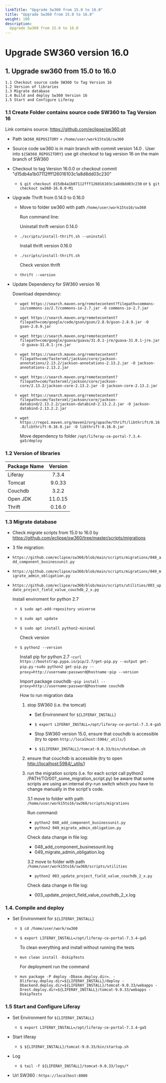 ```yaml
---
linkTitle: "Upgrade Sw360 from 15.0 to 16.0"
title: "Upgrade Sw360 from 15.0 to 16.0"
weight: 100
description:
  Upgrade Sw360 from 15.0 to 16.0
---
```


# Upgrade SW360 version 16.0

## 1. Upgrade sw360 from 15.0 to 16.0

```
1.1 Checkout source code SW360 to Tag Version 16
1.2 Version of libraries
1.3 Migrate database
1.4 Build and deploy Sw360 Version 16
1.5 Start and Configure Liferay 
```

### 1.1 Create Folder contains source code SW360 to Tag Version 16

Link contains source: <https://github.com/eclipse/sw360.git>

* Path `SW360_REPOSITORY` = `/home/user/work15to16/sw360`

* Source code sw360 is in main branch with commit version 14.0 . User into `${SW360_REPOSITORY}` use git checkout to tag version 16 on the main branch of SW360
* Checkout to tag  Version 16.0.0 or checkout commit "d15db4a1b07112fff126016103c1a8d8dd03c230"
  * `$ git checkout d15db4a1b07112fff126016103c1a8d8dd03c230` or  `$ git checkout sw360-16.0.0-M1`

* Upgrade Thrift from 0.14.0 to 0.16.0
  * Move to folder sw360 with path `/home/user/work15to16/sw360`

    Run command line:

    Uninstall thrift version 0.14.0

  * `./scripts/install-thrift.sh --uninstall`

    Install thrift version 0.16.0

  * `./scripts/install-thrift.sh`

    Check version thrift

  * `thrift --version`

* Update Dependency for SW360 version 16

    Download dependency:
  * `wget https://search.maven.org/remotecontent?filepath=commons-io/commons-io/2.7/commons-io-2.7.jar -O commons-io-2.7.jar`
  * `wget https://search.maven.org/remotecontent?filepath=com/google/code/gson/gson/2.8.9/gson-2.8.9.jar -O gson-2.8.9.jar`
  * `wget https://search.maven.org/remotecontent?filepath=com/google/guava/guava/31.0.1-jre/guava-31.0.1-jre.jar -O guava-31.0.1-jre.jar`
  * `wget https://search.maven.org/remotecontent?filepath=com/fasterxml/jackson/core/jackson-annotations/2.13.2/jackson-annotations-2.13.2.jar -O jackson-annotations-2.13.2.jar`
  * `wget https://search.maven.org/remotecontent?filepath=com/fasterxml/jackson/core/jackson-core/2.13.2/jackson-core-2.13.2.jar -O jackson-core-2.13.2.jar`
  * `wget https://search.maven.org/remotecontent?filepath=com/fasterxml/jackson/core/jackson-databind/2.13.2.2/jackson-databind-2.13.2.2.jar -O jackson-databind-2.13.2.2.jar`
  * `wget https://repo1.maven.org/maven2/org/apache/thrift/libthrift/0.16.0/libthrift-0.16.0.jar -O libthrift-0.16.0.jar`

    Move dependency to folder `/opt/liferay-ce-portal-7.3.4-ga5/deploy`

### 1.2 Version of libraries

| Package Name  | Version  |
|:--------------|:--------:|
|   Liferay     |  7.3.4   |
|   Tomcat      |  9.0.33  |
|   Couchdb     |  3.2.2   |
|   Open JDK    |  11.0.15 |
|   Thrift      |  0.16.0  |

### 1.3 Migrate database

* Check migrate scripts from 15.0 to 16.0 by <https://github.com/eclipse/sw360/tree/master/scripts/migrations>

* 3 file migration:

* `https://github.com/eclipse/sw360/blob/main/scripts/migrations/048_add_component_businessunit.py`
* `https://github.com/eclipse/sw360/blob/main/scripts/migrations/049_migrate_admin_obligation.py`
* `https://github.com/eclipse/sw360/blob/main/scripts/utilities/003_update_project_field_value_couchdb_2_x.py`

    Install enviroment for python 2.7
  * `$ sudo apt-add-repository universe`
  * `$ sudo apt update`
  * `$ sudo apt install python2-minimal`

    Check version
  * `$ python2 --version`

    Install pip for python 2.7
    -`curl https://bootstrap.pypa.io/pip/2.7/get-pip.py --output get-pip.py`
    -`sudo python2 get-pip.py --proxy=http://username:password@hostname`
    -`pip --version`

    Import package couchdb
    -`pip install --proxy=http://username:password@hostname couchdb`

    How to run migration data
    1. stop SW360 (i.e. the tomcat)
        * Set Environment for `${LIFERAY_INSTALL}`
        * `$ export LIFERAY_INSTALL=/opt/liferay-ce-portal-7.3.4-ga5`

        * Stop SW360 version 15.0, ensure that couchdb is accessible (try to open `http://localhost:5984/_utils/`)
        * `$ ${LIFERAY_INSTALL}/tomcat-9.0.33/bin/shutdown.sh`

    2. ensure that couchdb is accessible (try to open <http://localhost:5984/_utils/>)

    3. run the migration scripts (i.e. for each script call python2 /PATH/TO/00?_some_migration_script.py)
        be aware that some scripts are using an internal dry-run switch which you have to change manually in the script's code.

        3.1 move to folder with path `/home/user/work15to16/sw360/scripts/migrations`

        Run command:
        * `python2 048_add_component_businessunit.py`
        * `python2 049_migrate_admin_obligation.py`

        Check data change in file log:
        * 048_add_component_businessunit.log
        * 049_migrate_admin_obligation.log

        3.2 move to folder with path `/home/user/work15to16/sw360/scripts/utilities`
        * `python2 003_update_project_field_value_couchdb_2_x.py`

        Check data change in file log:
        * 003_update_project_field_value_couchdb_2_x.log

### 1.4. Compile and deploy

* Set Environment for `${LIFERAY_INSTALL}`
  * `$ cd /home/user/work/sw360`
  * `$ export LIFERAY_INSTALL=/opt/liferay-ce-portal-7.3.4-ga5`

    To clean everything and  install without running the tests

  * `mvn clean install -DskipTests`

    For deployment run the command
  * `mvn package -P deploy -Dbase.deploy.dir=. -Dliferay.deploy.dir=${LIFERAY_INSTALL}/deploy -Dbackend.deploy.dir=${LIFERAY_INSTALL}/tomcat-9.0.33/webapps -Drest.deploy.dir=${LIFERAY_INSTALL}/tomcat-9.0.33/webapps -DskipTests`

### 1.5 Start and Configure Liferay

* Set Environment for `${LIFERAY_INSTALL}`
  * `$ export LIFERAY_INSTALL=/opt/liferay-ce-portal-7.3.4-ga5`

* Start liferay
  * `$ ${LIFERAY_INSTALL}/tomcat-9.0.33/bin/startup.sh`
* Log
  * `$ tail -f ${LIFERAY_INSTALL}/tomcat-9.0.33/logs/*`

* Url SW360 : `https://localhost:8080`
